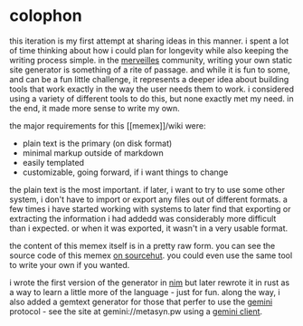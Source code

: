 # colophon

this iteration is my first attempt at sharing ideas in this manner. i spent a
lot of time thinking about how i could plan for longevity while also keeping
the writing process simple. in the [merveilles](https://merveilles.town)
community, writing your own static site generator is something of a rite of
passage. and while it is fun to some, and can be a fun little challenge, it
represents a deeper idea about building tools that work exactly in the way the
user needs them to work. i considered using a variety of different tools to do
this, but none exactly met my need. in the end, it made more sense to write my
own.

the major requirements for this [[memex]]/wiki were:

- plain text is the primary (on disk format)
- minimal markup outside of markdown
- easily templated
- customizable, going forward, if i want things to change

the plain text is the most important. if later, i want to try to use some other
system, i don't have to import or export any files out of different formats. a few
times i have started working with systems to later find that exporting or extracting
the information i had addedd was considerably more difficult than i expected. or when
it was exported, it wasn't in a very usable format.

the content of this memex itself is in a pretty raw form. you can see the source code of this
memex [on sourcehut](https://git.sr.ht/~metasyn/memex). you could even use the same tool to
write your own if you wanted.

i wrote the first version of the generator in [nim](nimlang.org) but later rewrote it in rust as a way to learn a little more of the language - just for fun. along the way, i also added a gemtext
generator for those that perfer to use the [gemini](<https://en.wikipedia.org/wiki/Gemini_(protocol)>) protocol - see the site at gemini://metasyn.pw using a [gemini client](https://gemini.circumlunar.space/software/).
